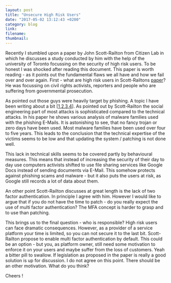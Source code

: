 ```yaml
---
layout: post
title: "Unsecure High Risk Users"
date: "2017-05-02 13:12:43 +0200"
category: blog
link:
filename:
thumbnail:
---
```

Recently I stumbled upon a paper by John Scott-Railton from Citizen Lab 
in which he discusses a study conducted by him with the help of the
university of Toronto focussing on the security of high risk users. To
be honest I was shocked after reading this document. This paper is worth 
reading - as it points out the fundamental flaws we all have and how we 
fail over and over again. First - what are high risk users in 
Scott-Railtons [paper](https://www.computer.org/csdl/mags/sp/2016/02/msp2016020079.pdf)? He was focussing on civil rights activists, reporters and 
people who are suffering from governmental prosecution. 


As pointed out those guys were heavily target by phishing. A topic I have
been writing about a bit [[1](https://mmiedaner.github.io/phishing-explained/),[2](https://mmiedaner.github.io/feeding-the-phish-part-1),[3](https://mmiedaner.github.io/feed-the-phish-part-2/),[4](https://mmiedaner.github.io/feeding-the-phish-part-iii/)]. As pointed out by Scott-Railton the 
social engineering part of most attacks is sophisticated compared to the
technical attacks. In his paper he shows various analysis of malware
families used with the phishing E-Mails. It is astonishing to see, that
no fancy trojan or zero days have been used. Most malware families have
been used over four to five years. This leads to the conclusion
that the technical expertise of the victims seems to be low and that
updating the system / patching is not done well. 


This lack in technical skills seems to be covered partly by behavioural
measures. This means that instead of increasing the security of their
day to day use computers activists shifted to use file sharing services
like Google Docs instead of sending documents via E-Mail. This somehow
protects against phishing scams and malware - but it also puts the users
at risk, as Google still records a lot of data about them.


An other point Scott-Railton discusses at great length is the lack of
two factor authentication. In principle I agree with him. However I would
like to argue that if you do not have the time to patch - do you really
expect the use of multi factor authentication? The MFA concept is harder
to grasp and to use than patching.  


This brings us to the final question - who is responsible? High risk
users can face dramatic consequences. However, as a provider of a 
service platform your time is limited, so you can not secure it to the
last bit. Scott-Railton propose to enable multi factor authentication
by default. This could be an option - but you, as platform owner, still
need some motivation to enforce it on your users and maybe suffer
from the loss of customers. Yeah a bitter pill to swallow. If legislation
as proposed in the paper is really a good solution is up for discussion.
I do not agree on this point. There should be an other motivation. What do
you think?

Cheers !



